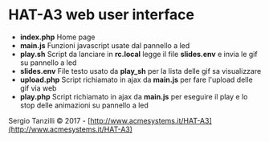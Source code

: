 # HAT-A3 web user interface

* __index.php__ Home page
* __main.js__ Funzioni javascript usate dal pannello a led
* __play.sh__ Script da lanciare  in __rc.local__ legge il file __slides.env__ e invia le gif su pannello a led
* __slides.env__ File testo usato da __play_sh__ per la lista delle gif sa visualizzare
* __upload.php__ Script richiamato in ajax da __main.js__ per fare l'upload delle gif via web
* __play.php__ Script richiamato in ajax da __main.js__ per eseguire il play e lo stop delle animazioni su pannello a led

Sergio Tanzilli &copy; 2017 - [http://www.acmesystems.it/HAT-A3](http://www.acmesystems.it/HAT-A3)
